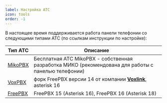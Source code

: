 ```yaml
---
label: Настройка АТС
icon: tools
order: -1
---
```

В настоящее время поддерживается работа панели телефонии со следующими типами АТС (по ссылкам инструкции по настройке):

| Тип АТС                          | Описание                                                                                            |
|----------------------------------|-----------------------------------------------------------------------------------------------------|
| [MikoPBX](/get-started/mikopbx)  | Бесплатная АТС MikoPBX - собственная разработка МИКО (рекомендована для работы с панелью телефонии) |
| [VoxPBX](/get-started/freepbx)   | форк FreePBX версии 14 от компании [**Voxlink**](https://voxlink.ru), asterisk 16                   |
| [FreePBX](/get-started/freepbx)  | FreePBX 15 (Asterisk 16), FreePBX 16 (Asterisk 18)                                                  |                                                          | 
